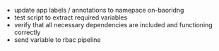 - update app labels / annotations to namepace on-baoridng
- test script to extract required variables
- verify that all necessary dependencies are included and functioning correctly
- send variable to rbac pipeline 


